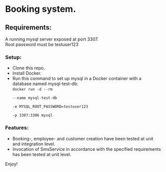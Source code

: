 # Booking system.

## Requirements:

A running mysql server exposed at port 3307.
<br>Root password must be testuser123

### Setup:

- Clone this repo.
- Install Docker.
- Run this command to set up mysql in a Docker container with a database named mysql-test-db: \
  <code>docker run -d --rm \
  --name mysql-test-db \
  -e MYSQL_ROOT_PASSWORD=testuser123 \
  -p 3307:3306
  mysql</code>

### Features:

- Booking-, employee- and customer creation have been tested at unit and integration level.
- Invocation of SmsService in accordance with the specified requirements has been tested at unit level.


Enjoy!
